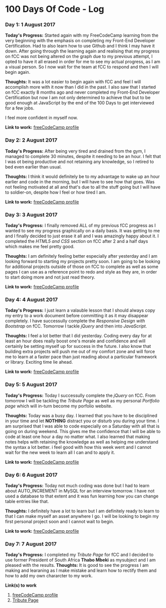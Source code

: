 # 100 Days Of Code - Log

### Day 1: 1 August 2017

**Today's Progress:** Started again with my FreeCodeCamp learning from the very beginning with the emphasis on completing my Front-End Developer Certification.
Had to also learn how to use Github and I think I may have it down.
After going through the learning again and realising that my progress on fCC was not being altered on the graph due to my previous attempt, I opted to have it all erased in order for me to see my actual progress, as I am a visual person. So I now wait for the team at fCC to respond and then I will begin again.

**Thoughts:** It was a lot easier to begin again with fCC and feel I will accomplish more with it now than I did in the past. I also saw that I started on fCC exactly 8 months ago and never completed my Front-End Developer Certification but now I am not only determined to achieve that but to be good enough at JavaScript by the end of the 100 Days to get interviewed for a few jobs. 

I feel more confident in myself now.

**Link to work:** [freeCodeCamp profile](https://www.freecodecamp.com/gabelep)

### Day 2: 2 August 2017

**Today's Progress:** After being very tired and drained from the gym, I managed to complete 30 minutes, despite it needing to be an hour. I felt that I was ot being productive and not retaining any knowledge, so I retired to bed even earlier than usual.

**Thoughts:** I think it would definitely be to my advantage to wake up an hour earlier and code in the morning, but I will have to see how that goes. Was not feeling motivated at all and that's due to all the stuff going but I will have to soldier-on, despite how I feel or how tired I am.

**Link to work:** [freeCodeCamp profile](https://www.freecodecamp.com/gabelep)

### Day 3: 3 August 2017

**Today's Progress:** I finally removed ALL of my previous fCC progress as I wanted to see my progress graphically on a daily basis. It was getting to me and I finally decided to just erase it all and I was amazingly happy about it. I completed the *HTML5 and CSS* section on fCC after 2 and a half days which makes me feel pretty good.

**Thoughts:** I am definitely feeling better especially after yesterday and I am looking forward to starting my projects pretty soon. I am going to be looking for additional projects outside of those on fCC to complete as well as some pages I can use as a reference point to redo and style as they are, in order to start doing more and not just read theory.

**Link to work:** [freeCodeCamp profile](https://www.freecodecamp.com/gabelep)

### Day 4: 4 August 2017

**Today's Progress:** I just learn a valauble lesson that I should always copy my entry to a work document before committing it as it may disappear completely. I have successully complete the *Responsive Design with Bootstrap* on fCC. Tomorrow I tackle *jQuery* and then into *JavaScript*.

**Thoughts:** I feel a lot better that I did yesterday. Coding every day for at least an hour does really boost one's morale and confidence and will certainly be setting myself up for success in the future. I also know that building extra projects will push me out of my comfort zone and will force me to learn at a faster pace than just reading about a particular framework or library. Exciting time lie ahead.

**Link to work:** [freeCodeCamp profile](https://www.freecodecamp.com/gabelep)

### Day 5: 5 August 2017

**Today's Progress:** Today I  successully complete the *jQuery* on fCC. From tomorrow I will be tackling the *Tribute Page* as well as my personal *Portfolio page* which will in-turn become my porfolio website.

**Thoughts:** Today was a busy day. I learned that you have to be disciplined in your time and let **NOTHING** distract you or disturb you during your time. I am surprised that I was able to code especially on a Saturday with all that is going on during weekend. This gives me the confidence that I will be able to code at least one hour a day no matter what. I also learned that making notes helps with retaining the knowledge as well as helping me understand the syntax a lot better. i feel good with how this week went and I cannot wait for the new week to learn all I can and to apply it.


**Link to work:** [freeCodeCamp profile](https://www.freecodecamp.com/gabelep)

### Day 6: 6 August 2017

**Today's Progress:** Today not much coding was done but I had to learn about AUTO_INCREMENT in MySQL for an interview tomorrow. I have not used a database to that extent and it was fun learning how you can change table entries like that.

**Thoughts:** I definitely have a lot to learn but I am definitely ready to learn to that I can make myself an asset anywhere I go. I will be looking to begin my first personal project soon and I cannot wait to begin.


**Link to work:** [freeCodeCamp profile](https://www.freecodecamp.com/gabelep)

### Day 7: 7 August 2017

**Today's Progress:** I completed my *Tribute Page* for fCC and I decided to use former President of South Africa **Thabo Mbeki** as mysubject and I am pleased with the results.
**Thoughts:** It is good to see the progress I am making and learaning as I make mistake and learn how to rectify them and how to add my own chararcter to my work.

**Link(s) to work**
1. [freeCodeCamp profile](https://www.freecodecamp.com/gabelep)
2. [Tribute Page](https://codepen.io/GabeLep/pen/dzNxaN)

